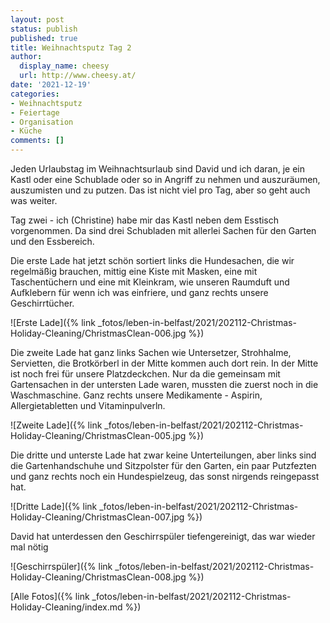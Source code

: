 ```yaml
---
layout: post
status: publish
published: true
title: Weihnachtsputz Tag 2
author:
  display_name: cheesy
  url: http://www.cheesy.at/
date: '2021-12-19'
categories:
- Weihnachtsputz
- Feiertage
- Organisation
- Küche
comments: []
---
```


Jeden Urlaubstag im Weihnachtsurlaub sind David und ich daran, je ein Kastl oder eine Schublade oder so in Angriff zu nehmen und auszuräumen, auszumisten und zu putzen. Das ist nicht viel pro Tag, aber so geht auch was weiter.

Tag zwei - ich (Christine) habe mir das Kastl neben dem Esstisch vorgenommen. Da sind drei Schubladen mit allerlei Sachen für den Garten und den Essbereich.

Die erste Lade hat jetzt schön sortiert links die Hundesachen, die wir regelmäßig brauchen, mittig eine Kiste mit Masken, eine mit Taschentüchern und eine mit Kleinkram, wie unseren Raumduft und Aufklebern für wenn ich was einfriere, und ganz rechts unsere Geschirrtücher.

![Erste Lade]({% link _fotos/leben-in-belfast/2021/202112-Christmas-Holiday-Cleaning/ChristmasClean-006.jpg %})

Die zweite Lade hat ganz links Sachen wie Untersetzer, Strohhalme, Servietten, die Brotkörberl in der Mitte kommen auch dort rein. In der Mitte ist noch frei für unsere Platzdeckchen. Nur da die gemeinsam mit Gartensachen in der untersten Lade waren, mussten die zuerst noch in die Waschmaschine. Ganz rechts unsere Medikamente - Aspirin, Allergietabletten und Vitaminpulverln.

![Zweite Lade]({% link _fotos/leben-in-belfast/2021/202112-Christmas-Holiday-Cleaning/ChristmasClean-005.jpg %})

Die dritte und unterste Lade hat zwar keine Unterteilungen, aber links sind die Gartenhandschuhe und Sitzpolster für den Garten, ein paar Putzfezten und ganz rechts noch ein Hundespielzeug, das sonst nirgends reingepasst hat.

![Dritte Lade]({% link _fotos/leben-in-belfast/2021/202112-Christmas-Holiday-Cleaning/ChristmasClean-007.jpg %})

David hat unterdessen den Geschirrspüler tiefengereinigt, das war wieder mal nötig

![Geschirrspüler]({% link _fotos/leben-in-belfast/2021/202112-Christmas-Holiday-Cleaning/ChristmasClean-008.jpg %})

[Alle Fotos]({% link _fotos/leben-in-belfast/2021/202112-Christmas-Holiday-Cleaning/index.md %})